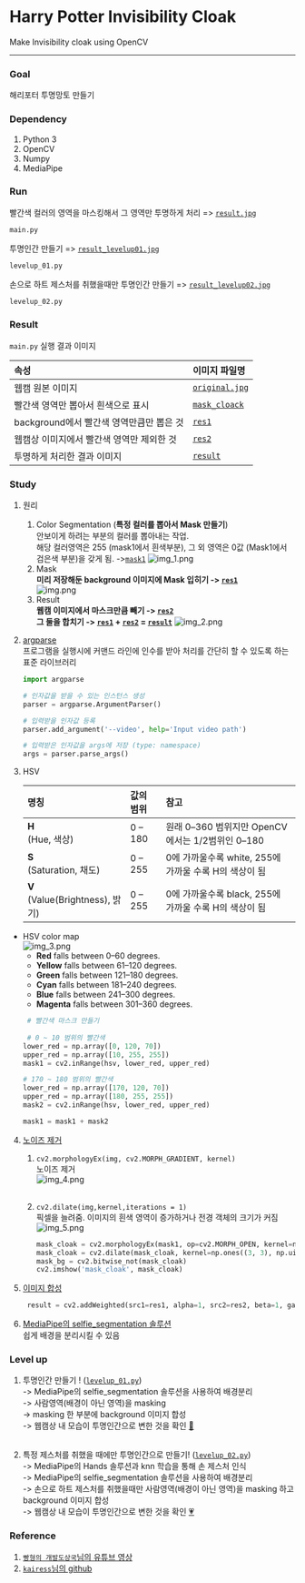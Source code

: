 # Harry Potter Invisibility Cloak
Make Invisibility cloak using OpenCV

---
### Goal
해리포터 투명망토 만들기

### Dependency
1. Python 3
2. OpenCV
3. Numpy
4. MediaPipe

### Run
빨간색 컬러의 영역을 마스킹해서 그 영역만 투명하게 처리  => [`result.jpg`](https://github.com/koalalovepabro/KaggleStudy/blob/master/TP_04_Harry%20Potter%20Invisibility%20Cloak/output/result.jpg)
```python
main.py
```
투명인간 만들기 => [`result_levelup01.jpg`](https://github.com/koalalovepabro/KaggleStudy/blob/master/TP_04_Harry%20Potter%20Invisibility%20Cloak/output/result_levelup_01.jpg)
```python
levelup_01.py
```
손으로 하트 제스처를 취했을때만 투명인간 만들기  => [`result_levelup02.jpg`](https://github.com/koalalovepabro/KaggleStudy/blob/master/TP_04_Harry%20Potter%20Invisibility%20Cloak/output/result_levelup_02.jpg)
```python
levelup_02.py
```

### Result
`main.py` 실행 결과 이미지

|속성|이미지 파일명|
|:---|:---|
|웹캠 원본 이미지|[`original.jpg`](https://github.com/koalalovepabro/KaggleStudy/blob/master/TP_04_Harry%20Potter%20Invisibility%20Cloak/output/original.jpg)|
|빨간색 영역만 뽑아서 흰색으로 표시|[`mask_cloack`](https://github.com/koalalovepabro/KaggleStudy/blob/master/TP_04_Harry%20Potter%20Invisibility%20Cloak/output/mask_cloack.jpg)|
|background에서 빨간색 영역만큼만 뽑은 것|[`res1`](https://github.com/koalalovepabro/KaggleStudy/blob/master/TP_04_Harry%20Potter%20Invisibility%20Cloak/output/res1.jpg)|
|웹캠상 이미지에서 빨간색 영역만 제외한 것|[`res2`](https://github.com/koalalovepabro/KaggleStudy/blob/master/TP_04_Harry%20Potter%20Invisibility%20Cloak/output/res2.jpg)|
|투명하게 처리한 결과 이미지|[`result`](https://github.com/koalalovepabro/KaggleStudy/blob/master/TP_04_Harry%20Potter%20Invisibility%20Cloak/output/result.jpg)|

### Study
1. 원리  
    1. Color Segmentation  (**특정 컬러를 뽑아서 Mask 만들기**)  
        안보이게 하려는 부분의 컬러를 뽑아내는 작업.  
        해당 컬러영역은 255 (mask1에서 흰색부분), 그 외 영역은 0값 (Mask1에서 검은색 부분)을 갖게 됨. ->[`mask1`](https://github.com/koalalovepabro/KaggleStudy/blob/master/TP_04_Harry%20Potter%20Invisibility%20Cloak/output/mask_cloack.jpg)
        ![img_1.png](data/img_1.png)
    2. Mask  
       **미리 저장해둔 background 이미지에 Mask 입히기 -> [`res1`](https://github.com/koalalovepabro/KaggleStudy/blob/master/TP_04_Harry%20Potter%20Invisibility%20Cloak/output/res1.jpg)**  
        ![img.png](data/img.png)
    3. Result  
        **웹캠 이미지에서 마스크만큼 빼기 -> [`res2`](https://github.com/koalalovepabro/KaggleStudy/blob/master/TP_04_Harry%20Potter%20Invisibility%20Cloak/output/res2.jpg)**  
        **그 둘을 합치기 -> [`res1`](https://github.com/koalalovepabro/KaggleStudy/blob/master/TP_04_Harry%20Potter%20Invisibility%20Cloak/output/res1.jpg) + [`res2`](https://github.com/koalalovepabro/KaggleStudy/blob/master/TP_04_Harry%20Potter%20Invisibility%20Cloak/output/res2.jpg) = [`result`](https://github.com/koalalovepabro/KaggleStudy/blob/master/TP_04_Harry%20Potter%20Invisibility%20Cloak/output/result.jpg)**
        ![img_2.png](data/img_2.png)

2. [argparse](https://docs.python.org/ko/3.7/library/argparse.html)  
     프로그램을 실행시에 커맨드 라인에 인수를 받아 처리를 간단히 할 수 있도록 하는 표준 라이브러리  
     ```python
    import argparse
   
    # 인자값을 받을 수 있는 인스턴스 생성
    parser = argparse.ArgumentParser()
   
    # 입력받을 인자값 등록
    parser.add_argument('--video', help='Input video path')
   
    # 입력받은 인자값을 args에 저장 (type: namespace)
    args = parser.parse_args()
    ```
3. HSV  

    |명칭|값의 범위|참고|
    |:---|:---|:---|
    |**H**<br>(Hue, 색상) |0 – 180|원래 0–360 범위지만 OpenCV에서는 1/2범위인 0–180|
    |**S**<br>(Saturation, 채도)|0 – 255|0에 가까울수록 white, 255에 가까울 수록 H의 색상이 됨|
    |**V**<br>(Value(Brightness), 밝기)|0 – 255|0에 가까울수록 black, 255에 가까울 수록 H의 색상이 됨|

- HSV color map  
![img_3.png](data/img_3.png) 
  - **Red** falls between 0–60 degrees.  
  - **Yellow** falls between 61–120 degrees.  
  - **Green** falls between 121–180 degrees.  
  - **Cyan** falls between 181–240 degrees.  
  - **Blue** falls between 241–300 degrees.  
  - **Magenta** falls between 301–360 degrees.  
  ```python
   # 빨간색 마스크 만들기
   
   # 0 ~ 10 범위의 빨간색
  lower_red = np.array([0, 120, 70])
  upper_red = np.array([10, 255, 255])
  mask1 = cv2.inRange(hsv, lower_red, upper_red)

  # 170 ~ 180 범위의 빨간색
  lower_red = np.array([170, 120, 70])
  upper_red = np.array([180, 255, 255])
  mask2 = cv2.inRange(hsv, lower_red, upper_red)

  mask1 = mask1 + mask2
  ```
4. [노이즈 제거](https://docs.opencv.org/3.0-beta/doc/py_tutorials/py_imgproc/py_morphological_ops/py_morphological_ops.html)  
    1) `cv2.morphologyEx(img, cv2.MORPH_GRADIENT, kernel)`  
        노이즈 제거  
        ![img_4.png](data/img_4.png)<br><br>
    2) `cv2.dilate(img,kernel,iterations = 1)`  
        픽셀을 늘려줌. 이미지의 흰색 영역이 증가하거나 전경 객체의 크기가 커짐  
        ![img_5.png](data/img_5.png)
   
        ```python   
        mask_cloak = cv2.morphologyEx(mask1, op=cv2.MORPH_OPEN, kernel=np.ones((3, 3), np.uint8), iterations=2)
        mask_cloak = cv2.dilate(mask_cloak, kernel=np.ones((3, 3), np.uint8), iterations=1)
        mask_bg = cv2.bitwise_not(mask_cloak)
        cv2.imshow('mask_cloak', mask_cloak)
        ```
5. [이미지 합성](https://docs.opencv.org/2.4/modules/core/doc/operations_on_arrays.html?highlight=addweighted#addweighted)
   ```python
    result = cv2.addWeighted(src1=res1, alpha=1, src2=res2, beta=1, gamma=0)
    ```
6. [MediaPipe의 selfie_segmentation 솔루션](https://google.github.io/mediapipe/solutions/selfie_segmentation.html#models)  
    쉽게 배경을 분리시킬 수 있음

### Level up
1. 투명인간 만들기 ! ([`levelup_01.py`](https://github.com/koalalovepabro/KaggleStudy/blob/master/TP_04_Harry%20Potter%20Invisibility%20Cloak/levelup_01.py))  
   -> MediaPipe의 selfie_segmentation 솔루션을 사용하여 배경분리  
   -> 사람영역(배경이 아닌 영역)을 masking  
   -> masking 한 부분에 background 이미지 합성  
   -> 웹캠상 내 모습이 투명인간으로 변한 것을 확인 [💜](https://github.com/koalalovepabro/KaggleStudy/blob/master/TP_04_Harry%20Potter%20Invisibility%20Cloak/output/result_levelup_01.jpg) <br><br>

2. 특정 제스처를 취했을 때에만 투명인간으로 만들기! ([`levelup_02.py`](https://github.com/koalalovepabro/KaggleStudy/blob/master/TP_04_Harry%20Potter%20Invisibility%20Cloak/levelup_02.py))  
   -> MediaPipe의 Hands 솔루션과 knn 학습을 통해 손 제스처 인식  
   -> MediaPipe의 selfie_segmentation 솔루션을 사용하여 배경분리  
   -> 손으로 하트 제스처를 취했을때만 사람영역(배경이 아닌 영역)을 masking 하고 background 이미지 합성  
   -> 웹캠상 내 모습이 투명인간으로 변한 것을 확인 [💗](https://github.com/koalalovepabro/KaggleStudy/blob/master/TP_04_Harry%20Potter%20Invisibility%20Cloak/output/result_levelup_02.jpg) <br>

### Reference
1. [`빵형의 개발도상국`님의 유튜브 영상](https://www.youtube.com/watch?v=suytB_6aS6M)
2. [`kairess`님의 github](https://github.com/kairess/invisibility_cloak)
